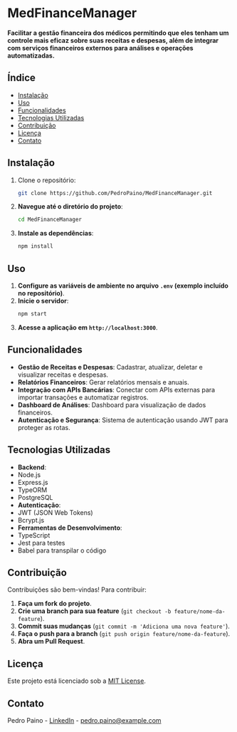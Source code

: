# MedFinanceManager

**Facilitar a gestão financeira dos médicos permitindo que eles tenham um controle mais eficaz sobre suas receitas e despesas, além de integrar com serviços financeiros externos para análises e operações automatizadas.**

## Índice

- [Instalação](#instalação)
- [Uso](#uso)
- [Funcionalidades](#funcionalidades)
- [Tecnologias Utilizadas](#tecnologias-utilizadas)
- [Contribuição](#contribuição)
- [Licença](#licença)
- [Contato](#contato)

## Instalação

1. Clone o repositório:
   ```bash
   git clone https://github.com/PedroPaino/MedFinanceManager.git

2. **Navegue até o diretório do projeto**:
   ```bash
   cd MedFinanceManager

3. **Instale as dependências**:
   ```bash
   npm install


## Uso

1. **Configure as variáveis de ambiente no arquivo `.env` (exemplo incluído no repositório)**.
2. **Inicie o servidor**:
    ```bash
    npm start

3. **Acesse a aplicação em `http://localhost:3000`**.

## Funcionalidades

- **Gestão de Receitas e Despesas**: Cadastrar, atualizar, deletar e visualizar receitas e despesas.
- **Relatórios Financeiros**: Gerar relatórios mensais e anuais.
- **Integração com APIs Bancárias**: Conectar com APIs externas para importar transações e automatizar registros.
- **Dashboard de Análises**: Dashboard para visualização de dados financeiros.
- **Autenticação e Segurança**: Sistema de autenticação usando JWT para proteger as rotas.

## Tecnologias Utilizadas

- **Backend**:
- Node.js
- Express.js
- TypeORM
- PostgreSQL
- **Autenticação**:
- JWT (JSON Web Tokens)
- Bcrypt.js
- **Ferramentas de Desenvolvimento**:
- TypeScript
- Jest para testes
- Babel para transpilar o código

## Contribuição

Contribuições são bem-vindas! Para contribuir:

1. **Faça um fork do projeto**.
2. **Crie uma branch para sua feature** (`git checkout -b feature/nome-da-feature`).
3. **Commit suas mudanças** (`git commit -m 'Adiciona uma nova feature'`).
4. **Faça o push para a branch** (`git push origin feature/nome-da-feature`).
5. **Abra um Pull Request**.

## Licença

Este projeto está licenciado sob a [MIT License](LICENSE).

## Contato

Pedro Paino - [LinkedIn](https://www.linkedin.com/in/pedro-paino) - pedro.paino@example.com

